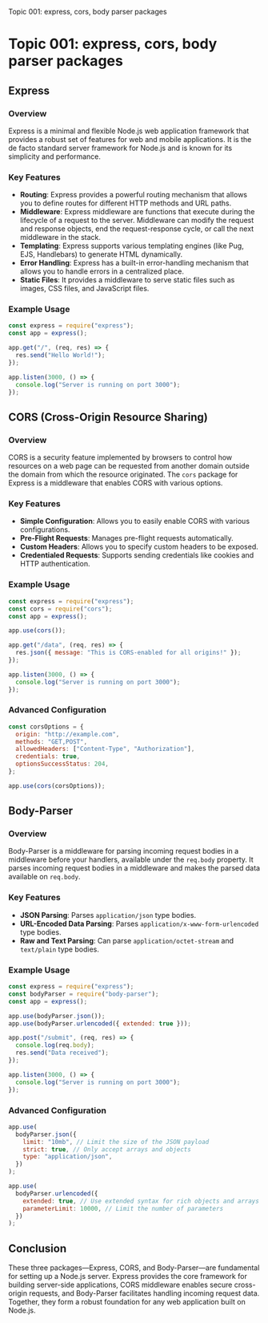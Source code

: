 Topic 001: express, cors, body parser packages

# Topic 001: express, cors, body parser packages

## Express

### Overview

Express is a minimal and flexible Node.js web application framework that provides a robust set of features for web and mobile applications. It is the de facto standard server framework for Node.js and is known for its simplicity and performance.

### Key Features

- **Routing**: Express provides a powerful routing mechanism that allows you to define routes for different HTTP methods and URL paths.
- **Middleware**: Express middleware are functions that execute during the lifecycle of a request to the server. Middleware can modify the request and response objects, end the request-response cycle, or call the next middleware in the stack.
- **Templating**: Express supports various templating engines (like Pug, EJS, Handlebars) to generate HTML dynamically.
- **Error Handling**: Express has a built-in error-handling mechanism that allows you to handle errors in a centralized place.
- **Static Files**: It provides a middleware to serve static files such as images, CSS files, and JavaScript files.

### Example Usage

```javascript
const express = require("express");
const app = express();

app.get("/", (req, res) => {
  res.send("Hello World!");
});

app.listen(3000, () => {
  console.log("Server is running on port 3000");
});
```

## CORS (Cross-Origin Resource Sharing)

### Overview

CORS is a security feature implemented by browsers to control how resources on a web page can be requested from another domain outside the domain from which the resource originated. The `cors` package for Express is a middleware that enables CORS with various options.

### Key Features

- **Simple Configuration**: Allows you to easily enable CORS with various configurations.
- **Pre-Flight Requests**: Manages pre-flight requests automatically.
- **Custom Headers**: Allows you to specify custom headers to be exposed.
- **Credentialed Requests**: Supports sending credentials like cookies and HTTP authentication.

### Example Usage

```javascript
const express = require("express");
const cors = require("cors");
const app = express();

app.use(cors());

app.get("/data", (req, res) => {
  res.json({ message: "This is CORS-enabled for all origins!" });
});

app.listen(3000, () => {
  console.log("Server is running on port 3000");
});
```

### Advanced Configuration

```javascript
const corsOptions = {
  origin: "http://example.com",
  methods: "GET,POST",
  allowedHeaders: ["Content-Type", "Authorization"],
  credentials: true,
  optionsSuccessStatus: 204,
};

app.use(cors(corsOptions));
```

## Body-Parser

### Overview

Body-Parser is a middleware for parsing incoming request bodies in a middleware before your handlers, available under the `req.body` property. It parses incoming request bodies in a middleware and makes the parsed data available on `req.body`.

### Key Features

- **JSON Parsing**: Parses `application/json` type bodies.
- **URL-Encoded Data Parsing**: Parses `application/x-www-form-urlencoded` type bodies.
- **Raw and Text Parsing**: Can parse `application/octet-stream` and `text/plain` type bodies.

### Example Usage

```javascript
const express = require("express");
const bodyParser = require("body-parser");
const app = express();

app.use(bodyParser.json());
app.use(bodyParser.urlencoded({ extended: true }));

app.post("/submit", (req, res) => {
  console.log(req.body);
  res.send("Data received");
});

app.listen(3000, () => {
  console.log("Server is running on port 3000");
});
```

### Advanced Configuration

```javascript
app.use(
  bodyParser.json({
    limit: "10mb", // Limit the size of the JSON payload
    strict: true, // Only accept arrays and objects
    type: "application/json",
  })
);

app.use(
  bodyParser.urlencoded({
    extended: true, // Use extended syntax for rich objects and arrays
    parameterLimit: 10000, // Limit the number of parameters
  })
);
```

## Conclusion

These three packages—Express, CORS, and Body-Parser—are fundamental for setting up a Node.js server. Express provides the core framework for building server-side applications, CORS middleware enables secure cross-origin requests, and Body-Parser facilitates handling incoming request data. Together, they form a robust foundation for any web application built on Node.js.
